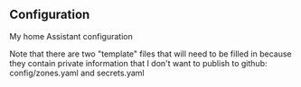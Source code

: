 Configuration
---

My home Assistant configuration

Note that there are two "template" files that will need to be filled in because they contain
private information that I don't want to publish to github: config/zones.yaml and secrets.yaml
